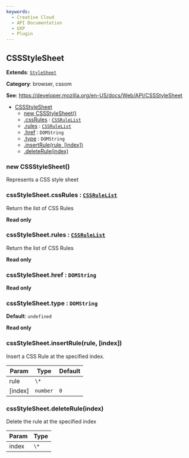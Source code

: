 ```yaml
---
keywords:
  - Creative Cloud
  - API Documentation
  - UXP
  - Plugin
---
```



<a name="cssstylesheet" id="cssstylesheet"></a>

## CSSStyleSheet

**Extends**: [`StyleSheet`](#stylesheet)

**Category**: browser, cssom

**See**: https://developer.mozilla.org/en-US/docs/Web/API/CSSStyleSheet

* [CSSStyleSheet](#CSSStyleSheet)
    * [new CSSStyleSheet()](#new-cssstylesheet-new)
    * [.cssRules](#CSSStyleSheet+cssRules) : [`CSSRuleList`](#cssrulelist)
    * [.rules](#CSSStyleSheet+rules) : [`CSSRuleList`](#cssrulelist)
    * [.href](#stylesheet-href) : `DOMString`
    * [.type](#stylesheet-type) : `DOMString`
    * [.insertRule(rule, [index])](#cssstylesheet-insertrule)
    * [.deleteRule(index)](#cssstylesheet-deleterule)

<a name="new-cssstylesheet-new" id="new-cssstylesheet-new"></a>

### new CSSStyleSheet()
Represents a CSS style sheet

<a name="cssstylesheet-cssrules" id="cssstylesheet-cssrules"></a>

### cssStyleSheet.cssRules : [`CSSRuleList`](#cssrulelist)
Return the list of CSS Rules

**Read only**

<a name="cssstylesheet-rules" id="cssstylesheet-rules"></a>

### cssStyleSheet.rules : [`CSSRuleList`](#cssrulelist)
Return the list of CSS Rules

**Read only**

<a name="stylesheet-href" id="stylesheet-href"></a>

### cssStyleSheet.href : `DOMString`

**Read only**

<a name="stylesheet-type" id="stylesheet-type"></a>

### cssStyleSheet.type : `DOMString`

**Default**: `undefined`

**Read only**

<a name="cssstylesheet-insertrule" id="cssstylesheet-insertrule"></a>

### cssStyleSheet.insertRule(rule, [index])
Insert a CSS Rule at the specified index.

| Param | Type | Default |
| --- | --- | --- |
| rule | `\*` |  |
| [index] | `number` | `0` |

<a name="cssstylesheet-deleterule" id="cssstylesheet-deleterule"></a>

### cssStyleSheet.deleteRule(index)
Delete the rule at the specified index

| Param | Type |
| --- | --- |
| index | `\*` |


